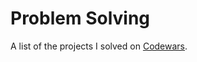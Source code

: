 # Problem Solving
A list of the projects I solved on [Codewars](https://www.codewars.com/users/Bhnas).